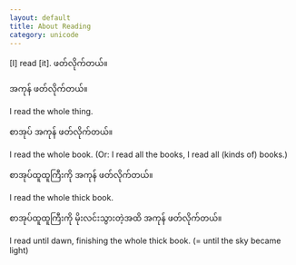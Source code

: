 ```yaml
---
layout: default
title: About Reading
category: unicode
---
```


<p>[I] read [it]. <span class='mm3'>ဖတ်လိုက်တယ်။</span></p>

<p class='my'><span class='mm3'>အကုန် ဖတ်လိုက်တယ်။</span></p>
<p class='hide-this'>I read the whole thing.</p>

<p class='my'><span class='mm3'>စာအုပ် အကုန် ဖတ်လိုက်တယ်။</span></p>
<p class='hide-this'>I read the whole book. (Or: I read all the books, I read all (kinds of) books.)</p>

<p class='my'><span class='mm3'>စာအုပ်ထူထူကြီးကို အကုန် ဖတ်လိုက်တယ်။</span></p>
<p class='hide-this'>I read the whole thick book.</p>

<p class='my'><span class='mm3'>စာအုပ်ထူထူကြီးကို မိုးလင်းသွားတဲ့အထိ အကုန် ဖတ်လိုက်တယ်။</span></p>
<p class='hide-this'>I read until dawn, finishing the whole thick book. (= until the sky became light)</p>

